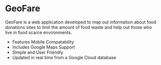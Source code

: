 # GeoFare
GeoFare is a web application developed to map out information about food donations sites to limit the amount of food waste and help out those who live in food scarce environments.
- Features Mobile Compatability
- Includes Google Maps Support
- Simple and User Friendly
- Updated in real time from a Google Cloud database
